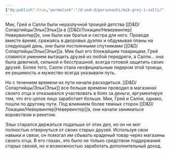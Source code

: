 ```yaml
---
{"dg-publish":true,"permalink":"/d-and-d/personazhi/mik-grej-i-salli/","created":"2023-07-16T06:51:58.000+04:00","updated":"2023-12-26T15:52:45.650+04:00"}
---
```



Мик, Грей и Салли были неразлучной троицей детства [[D&D/Сопартийцы/Эльк\|Эльк]]а в [[D&D/Локации/Невервинтер\|Невервинтер]]е, они были как братья и сестра для него. Проводя вместе время, сражаясь в дворовых дуэлях и обдумывая планы на следующий день, они были постоянными спутниками [[D&D/Сопартийцы/Эльк\|Эльк]]а. Мик был его ближайшим товарищем, Грей славился умением вытащить друзей из любой передряги, а Салли... она была девочкой, сильной и бесстрашной, всегда готовой защитить своих друзей. Более того, Салли стала неофициальным лидером этой троицы, ее решимость и мужество всегда указывали путь.

Но с течением времени их пути начали расходиться. [[D&D/Сопартийцы/Эльк\|Эльк]] все больше времени проводил в магазинах своего отца и отказывался участвовать в боях за деньги, аргументируя тем, что его целое лицо заработает больше. Мик, Грей и Салли, однако, пошли по другому пути. Под влиянием более темных сторон [[D&D/Локации/Невервинтер\|Невервинтер]]а, они начали заниматься воровством и рекетом.

Эльк старался держаться подальше от этих дел, но он не мог полностью отвернуться от своих старых друзей. Используя свои навыки и связи, он помогал им сбывать краденый товар через магазины своего отца. В его глазах, это было не только средством поддержания старых связей, но и возможностью заработать дополнительный доход.
